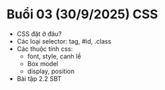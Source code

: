 # Buổi 03 (30/9/2025) CSS

- CSS đặt ở đâu?
- Các loại selector: tag, #id, .class
- Các thuộc tính css:
  - font, style, canh lề
  - Box model
  - display, position
- Bài tập 2.2 SBT
